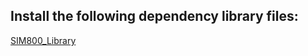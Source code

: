 
## Install the following dependency library files:
[SIM800_Library](https://github.com/lewisxhe/SIM800_Library)
